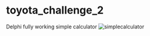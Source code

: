 # toyota_challenge_2
Delphi fully working simple calculator
![simplecalculator](https://github.com/JoHassan/toyota_challenge_2/assets/85934238/25a35805-8618-46a2-92a6-5df5bdcfdb69)
